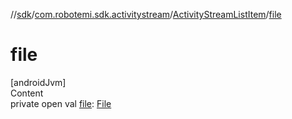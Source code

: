 //[sdk](../../../index.md)/[com.robotemi.sdk.activitystream](../index.md)/[ActivityStreamListItem](index.md)/[file](file.md)



# file  
[androidJvm]  
Content  
private open val [file](file.md): [File](https://developer.android.com/reference/kotlin/java/io/File.html)  



